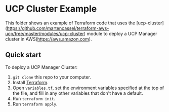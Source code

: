 # UCP Cluster Example

This folder shows an example of Terraform code that uses the [ucp-cluster] (https://github.com/martencassel/terraform-aws-ucp/tree/master/modules/ucp-cluster) module to deploy a UCP Manager cluster in AWS(https://aws.amazon.com). 

## Quick start

To deploy a UCP Manager Cluster:

1. `git clone` this repo to your computer.
1. Install [Terraform](https://terraform.io).
1. Open `variables.tf`, set the environment variables specified at the top of the file, and fill in any other variables that don't have a default. 
1. Run `terraform init`.
1. Run `terraform apply`.

